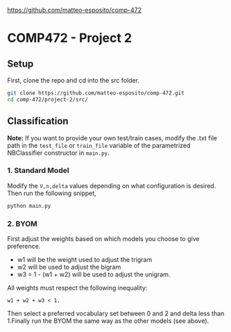 https://github.com/matteo-esposito/comp-472

# COMP472 - Project 2

## Setup

First, clone the repo and cd into the src folder.

```bash
git clone https://github.com/matteo-esposito/comp-472.git
cd comp-472/project-2/src/
```
## Classification

**Note:** If you want to provide your own test/train cases, modify the .txt file path in the `test_file` or `train_file` variable of the parametrized NBClassifier constructor in `main.py`.

### 1. Standard Model

Modify the `V,n,delta` values depending on what configuration is desired. Then run the following snippet, 

```bash
python main.py
```

### 2. BYOM
First adjust the weights based on which models you choose to give preference.

- w1 will be the weight used to adjust the trigram
- w2 will be used to adjust the bigram
- w3 = 1 - (w1 + w2) will be used to adjust the unigram. 

All weights must respect the following inequality: 

`w1 + w2 + w3 < 1.`

Then select a preferred vocabulary set between 0 and 2 and delta less than 1.Finally run the BYOM the same way as the other models (see above).